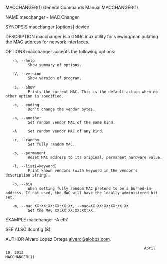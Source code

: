 MACCHANGER(1)                                                 General Commands Manual                                                MACCHANGER(1)

NAME
       macchanger - MAC Changer

SYNOPSIS
       macchanger [options] device

DESCRIPTION
       macchanger is a GNU/Linux utility for viewing/manipulating the MAC address for network interfaces.

OPTIONS
       macchanger accepts the following options:

       -h, --help
              Show summary of options.

       -V, --version
              Show version of program.

       -s, --show
              Prints the current MAC. This is the default action when no other option is specified.

       -e, --ending
              Don't change the vendor bytes.

       -a, --another
              Set random vendor MAC of the same kind.

       -A     Set random vendor MAC of any kind.

       -r, --random
              Set fully random MAC.

       -p, --permanent
              Reset MAC address to its original, permanent hardware value.

       -l, --list[=keyword]
              Print known vendors (with keyword in the vendor's description string).

       -b, --bia
              When setting fully random MAC pretend to be a burned-in-address. If not used, the MAC will have the locally-administered bit set.

       -m, --mac XX:XX:XX:XX:XX:XX, --mac=XX:XX:XX:XX:XX:XX
              Set the MAC XX:XX:XX:XX:XX:XX.

EXAMPLE
       macchanger -A eth1

SEE ALSO
       ifconfig (8)

AUTHOR
       Alvaro Lopez Ortega <alvaro@alobbs.com>.

                                                                  April 10, 2013                                                     MACCHANGER(1)
